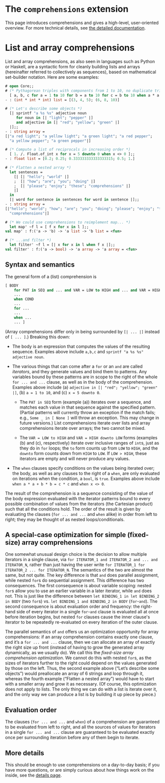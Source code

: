 # The `comprehensions` extension

This page introduces comprehensions and gives a high-level, user-oriented
overview.
For more technical details, see [the detailed documentation](details.md).

# List and array comprehensions

List and array comprehensions, as also seen in languages such as Python or
Haskell, are a syntactic form for cleanly building lists and arrays (hereinafter
referred to collectively as sequences), based on mathematical set-builder
notation. Here are some examples:

```ocaml
# open Core;;
# (* Pythagorean triples with components from 1 to 10, no duplicate triples *)
  [ a, b, c for a = 1 to 10 for b = a to 10 for c = b to 10 when a * a + b * b = c * c ];;
- : (int * int * int) list = [(3, 4, 5); (6, 8, 10)]

# (* Let's describe some objects *)
  [| sprintf "a %s %s" adjective noun
     for noun in [| "light"; "pepper" |]
     and adjective in [| "red"; "yellow"; "green" |]
  |];;
- : string array =
[|"a red light"; "a yellow light"; "a green light"; "a red pepper";
  "a yellow pepper"; "a green pepper"|]

# (* Compute a list of reciprocals in increasing order *)
  [ 1. /. Float.of_int x for x = 5 downto 0 when x <> 0 ];;
- : float list = [0.2; 0.25; 0.333333333333333315; 0.5; 1.]

# (* Flatten a nested array *)
  let sentences =
    [| [| "hello"; "world" |]
    ;  [| "how"; "are"; "you"; "doing" |]
    ;  [| "please"; "enjoy"; "these"; "comprehensions" |]
    |]
  in
  [| word for sentence in sentences for word in sentence |];;
- : string array =
[|"hello"; "world"; "how"; "are"; "you"; "doing"; "please"; "enjoy"; "these";
  "comprehensions"|]

# (* We could use comprehensions to reimplement map... *)
  let map' ~f l = [ f x for x in l ];;
val map' : f:('a -> 'b) -> 'a list -> 'b list = <fun>

# (* ...and filter *)
  let filter' ~f l = [| x for x in l when f x |];;
val filter' : f:('a -> bool) -> 'a array -> 'a array = <fun>
```

## Syntax and semantics

The general form of a (list) comprehension is

```ocaml
[ BODY
    for PAT in SEQ and ... and VAR = LOW to HIGH and ... and VAR = HIGH downto LOW and ...
    ...
    when COND
    ...
    for ...
    ...
    when ...
    ... ]
```

(Array comprehensions differ only in being surrounded by `[| ... |]` instead of
`[ ... ]`.)  Breaking this down:

* The body is an expression that computes the values of the resulting sequence.
  Examples above include `a,b,c` and `sprintf "a %s %s" adjective noun`.

* The various things that can come after a `for` or an `and` are called
  *iterators*, and they generate values and bind them to patterns.  Any
  variables bound by these patterns are in scope to the right of the whole `for
  ... and ...` clause, as well as in the body of the comprehension.  Examples
  above include (a) `adjective in [| "red"; "yellow"; "green" |]`, (b) `a = 1 to
  10`, and (c) `x = 5 downto 0`.
    + The `PAT in SEQ` form (example (a)) iterates over a sequence, and matches
      each value in that sequence against the specified pattern.  (Partial
      patterns will currently throw an exception if the match fails; e.g.,
      `Some _ in [ None ]` will throw an exception. This may
      change in future versions.)  List comprehensions iterate over lists and
      array comprehensions iterate over arrays; the two cannot be mixed.

    + The `VAR = LOW to HIGH` and `VAR = HIGH downto LOW` forms (examples (b)
      and (c), respectively) iterate over inclusive ranges of `int`s, just as
      they do in `for` loops; the `to` form counts up from `LOW` to `HIGH`, and
      the `downto` form counts down from `HIGH` to `LOW`.  If `LOW > HIGH`,
      these iterators are empty and will never produce any values.

* The `when` clauses specify conditions on the values being iterated over; the
  body, as well as any clauses to the right of a `when`, are only evaluated on
  iterations when the condition, a `bool`, is `true`.  Examples above include
  `when a * a + b * b = c * c` and `when x <> 0`.

The result of the comprehension is a sequence consisting of the value of the
body expression evaluated with the iterator patterns bound to every possible
combination of values from the iterators (the Cartesian product) such that all
the conditions hold.  The order of the result is given by evaluating the clauses
(`for ... and ...` and `when` alike) in order from left to right; they may be
thought of as nested loops/conditionals.

## A special-case optimization for simple (fixed-size) array comprehensions

One somewhat unusual design choice is the decision to allow multiple iterators
in a single clause, via `for ITERATOR_1 and ITERATOR_2 and ... and ITERATOR_N`,
rather than just having the user write `for ITERATOR_1 for ITERATOR_2 ... for
ITERATOR_N`.  The semantics of the two are almost the same, but not quite.  The
key difference is that `and` does parallel assignment, while nested `for`s do
sequential assignment. This difference has two consequences.  The first
consequence is about variable scoping: nested `for`s allow you to use an earlier
variable in a later iterator, while `and` does not. This is just like the
difference between `let BINDING_1 in let BINDING_2 in BODY` (two `for`s)
vs. `let BINDING_1 and BINDING_2 in BODY` (`for`-`and`). The second consequence
is about evaluation order and frequency: the right-hand side of every iterator
in a single `for`-`and` clause is evaluated all at once before iteration begins,
but nested `for` clauses cause the inner clause's iterator to be repeatedly
re-evaluated on every iteration of the outer clause.

The parallel semantics of `and` offers us an optimization opportunity for array
comprehensions: if an array comprehension contains exactly one clause, and it’s
a `for ... and ...` clause, then we can allocate an array of exactly the right
size up front (instead of having to grow the generated array dynamically, as we
usually do).  We call this the *fixed-size array comprehension optimization*.
We cannot do this with nested `for`s, as the sizes of iterators further to the
right could depend on the values generated by those on the left.  Thus, the
second example above (“Let’s describe some objects”) would preallocate an array
of 6 strings and loop through it, whereas the fourth example (“Flatten a nested
array”) would have to start with a smaller array and grow it as necessary.
(Of course, this optimization does not apply to lists. The only thing we can do with a
list is iterate over it, and the only way we can produce a list is by building it up piece
by piece.)

## Evaluation order

The clauses (`for ... and ...` and `when`) of a comprehension are guaranteed to
be evaluated from left to right, and all the sources of values for iterators in
a single `for ... and ...` clause are guaranteed to be evaluated exactly once
per surrounding iteration before any of them begin to iterate.

## More details

This should be enough to use comprehensions on a day-to-day basis; if you have
more questions, or are simply curious about how things work on the inside, see
the [details page](details.md).